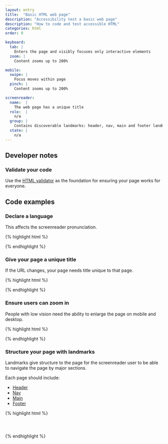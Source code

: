 ```yaml
---
layout: entry
title:  "Basic HTML web page"
description: "Accessibility test a basic web page"
description: "How to code and test accessible HTML"
categories: html
order: 0

keyboard:
  tab: |
    Enters the page and visibly focuses only interactive elements
  zoom: |
    Content zooms up to 200%

mobile:
  swipe: |
    Focus moves within page
  pinch: |
    Content zooms up to 200%

screenreader:
  name:  |
    The web page has a unique title
  role:  |
    n/a
  group: |
    Contains discoverable landmarks: header, nav, main and footer landmarks
  state: |
    n/a
---
```

## Developer notes

### Validate your code

Use the [HTML validator](https://validator.w3.org/nu/) as the foundation for ensuring your page works for everyone.

## Code examples

### Declare a language

This affects the screenreader pronunciation.

{% highlight html %}
<html lang="en">
</html>
{% endhighlight %}

### Give your page a unique title

If the URL changes, your page needs title unique to that page.

{% highlight html %}
<head>
  <title>Page title</title>
</head>
{% endhighlight %}

### Ensure users can zoom in

People with low vision need the ability to enlarge the page on mobile and desktop.

{% highlight html %}
<head>
  <meta name="viewport" 
        content="width=device-width, 
        initial-scale=1">
</head>
{% endhighlight %}

### Structure your page with landmarks

Landmarks give structure to the page for the screenreader user to be able to navigate the page by major sections.

Each page should include:

- [Header](/checklist-web/header/)
- [Nav](/checklist-web/nav/)
- [Main](/checklist-web/footer/)
- [Footer](/checklist-web/footer/)

{% highlight html %}
<header>
  <!-- Contains the site title -->
</header>
<nav>
  <!-- Primary navigation menu-->
</nav>
<main> 
  <!-- Main content -->
</main>
<footer>
  <!--  Site map and legal info -->
</footer>
{% endhighlight %}